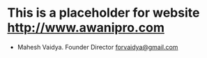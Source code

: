 # This is a placeholder for website http://www.awanipro.com

- Mahesh Vaidya. Founder Director
forvaidya@gmail.com
